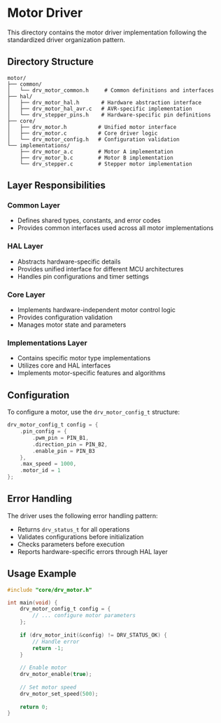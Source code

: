 # Motor Driver

This directory contains the motor driver implementation following the standardized driver organization pattern.

## Directory Structure

```
motor/
├── common/
│   └── drv_motor_common.h     # Common definitions and interfaces
├── hal/
│   ├── drv_motor_hal.h       # Hardware abstraction interface
│   ├── drv_motor_hal_avr.c   # AVR-specific implementation
│   └── drv_stepper_pins.h    # Hardware-specific pin definitions
├── core/
│   ├── drv_motor.h          # Unified motor interface
│   ├── drv_motor.c          # Core driver logic
│   └── drv_motor_config.h   # Configuration validation
└── implementations/
    ├── drv_motor_a.c        # Motor A implementation
    ├── drv_motor_b.c        # Motor B implementation
    └── drv_stepper.c        # Stepper motor implementation
```

## Layer Responsibilities

### Common Layer
- Defines shared types, constants, and error codes
- Provides common interfaces used across all motor implementations

### HAL Layer
- Abstracts hardware-specific details
- Provides unified interface for different MCU architectures
- Handles pin configurations and timer settings

### Core Layer
- Implements hardware-independent motor control logic
- Provides configuration validation
- Manages motor state and parameters

### Implementations Layer
- Contains specific motor type implementations
- Utilizes core and HAL interfaces
- Implements motor-specific features and algorithms

## Configuration

To configure a motor, use the `drv_motor_config_t` structure:
```c
drv_motor_config_t config = {
    .pin_config = {
        .pwm_pin = PIN_B1,
        .direction_pin = PIN_B2,
        .enable_pin = PIN_B3
    },
    .max_speed = 1000,
    .motor_id = 1
};
```

## Error Handling

The driver uses the following error handling pattern:
- Returns `drv_status_t` for all operations
- Validates configurations before initialization
- Checks parameters before execution
- Reports hardware-specific errors through HAL layer

## Usage Example

```c
#include "core/drv_motor.h"

int main(void) {
    drv_motor_config_t config = {
        // ... configure motor parameters
    };
    
    if (drv_motor_init(&config) != DRV_STATUS_OK) {
        // Handle error
        return -1;
    }
    
    // Enable motor
    drv_motor_enable(true);
    
    // Set motor speed
    drv_motor_set_speed(500);
    
    return 0;
}
